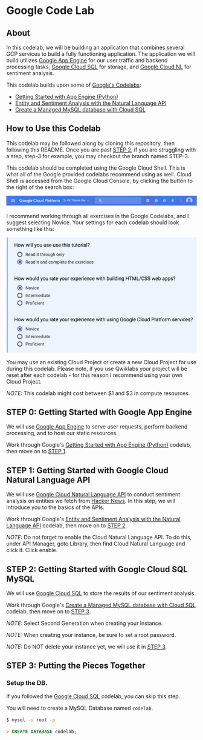 Google Code Lab
===============

## About

In this codelab, we will be building an application that combines several GCP
services to build a fully functioning application. The application we will
build utilizes [Google App Engine][GAE] for our user traffic and backend
processing tasks, [Google Cloud SQL][CSQL] for storage, and [Google Cloud
NL][CNL] for sentiment analysis.

This codelab builds upon some of [Google's Codelabs][GCL]:

- [Getting Started with App Engine (Python)][GCL.GAE]
- [Entity and Sentiment Analysis with the Natural Language API][GCL.NL]
- [Create a Managed MySQL database with Cloud SQL][GCL.SQL]


## How to Use this Codelab

This codelab may be followed along by cloning this repository, then following
this README. Once you are past [STEP
2](#step-2-getting-started-with-google-cloud-sql-mysql), if you are struggling
with a step, step-3 for example, you may checkout the branch named STEP-3.

This codelab should be completed using the Google Cloud Shell. This is what all
of the Google provided codelabs recommend using as well. Cloud Shell is
accessed from the Google Cloud Console, by clicking the button to the right of
the search box:

![Activate Google Cloud Shell](./docs/img/ActiveGoogleCloudShell.png)

I recommend working through all exercises in the Google Codelabs, and I suggest
selecting Novice. Your settings for each codelab should look something like
this:

![Google Codelab Settings](./docs/img/CodelabSettings.png)

You may use an existing Cloud Project or create a new Cloud Project for use
during this codelab. Please note, if you use Qwiklabs your project will be
reset after each codelab - for this reason I recommend using your own Cloud
Project.

*NOTE:* This codelab might cost between $1 and $3 in compute resources.


## STEP 0: Getting Started with Google App Engine

We will use [Google App Engine][GAE] to serve user requests, perform backend
processing, and to host our static resources.

Work through Google's [Getting Started with App Engine (Python)][GCL.GAE]
codelab, then move on to [STEP 1](#step-1-getting-started-with-google-cloud-natural-language-api).


## STEP 1: Getting Started with Google Cloud Natural Language API

We will use [Google Cloud Natural Language API][CNL] to conduct sentiment
analysis on entities we fetch from [Hacker News][HN]. In this step, we will
introduce you to the basics of the APIs.

Work through Google's [Entity and Sentiment Analysis with the Natural Language
API][GCL.NL] codelab, then move on to [STEP 2](#step-2-getting-started-with-google-cloud-sql-mysql).

*NOTE:* Do not forget to enable the Cloud Natural Language API. To do this, under
API Manager, goto Library, then find Cloud Natural Language and click it. Click
enable.


## STEP 2: Getting Started with Google Cloud SQL MySQL

We will use [Google Cloud SQL][CSQL] to store the results of our sentiment
analysis.

Work through Google's [Create a Managed MySQL database with Cloud SQL][GCL.SQL]
codelab, then move on to [STEP 3](#step-3-putting-the-pieces-together).

*NOTE:* Select Second Generation when creating your instance.

*NOTE:* When creating your instance, be sure to set a root password.

*NOTE:* Do NOT delete your instance yet, we will use it in [STEP
3](#step-3-putting-the-pieces-together).


## STEP 3: Putting the Pieces Together


### Setup the DB.

If you followed the [Google Cloud SQL][GCL.SQL] codelab, you can skip this
step.

You will need to create a MySQL Database named `codelab`.

```sh
$ mysql -u root -p
```
```SQL
> CREATE DATABASE codelab;
```



[GAE]: https://cloud.google.com/appengine/
[CSQL]: https://cloud.google.com/sql/docs/mysql/
[CNL]: https://cloud.google.com/natural-language/
[GCL]: https://codelabs.developers.google.com/cloud?cat=Cloud
[GCL.GAE]: https://codelabs.developers.google.com/codelabs/cloud-app-engine-python/index.html
[GCL.NL]: https://codelabs.developers.google.com/codelabs/cloud-nl-intro/index.html
[GCL.SQL]: https://codelabs.developers.google.com/codelabs/cloud-create-cloud-sql-db/index.html
[HN]: https://news.ycombinator.com/

